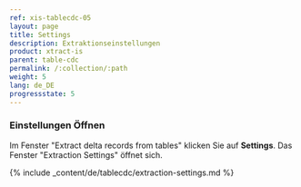 ```yaml
---
ref: xis-tablecdc-05
layout: page
title: Settings
description: Extraktionseinstellungen
product: xtract-is
parent: table-cdc
permalink: /:collection/:path
weight: 5
lang: de_DE
progressstate: 5
---
```


### Einstellungen Öffnen
Im Fenster "Extract delta records from tables" klicken Sie auf **Settings**. Das Fenster "Extraction Settings" öffnet sich. 

{% include _content/de/tablecdc/extraction-settings.md  %}